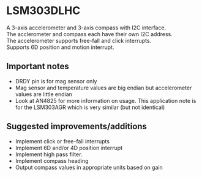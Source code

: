 # LSM303DLHC
A 3-axis accelerometer and 3-axis compass with I2C interface.  
The acclerometer and compass each have their own I2C address.  
The accelerometer supports free-fall and click interrupts.  
Supports 6D position and motion interrupt.   

## Important notes
* DRDY pin is for mag sensor only
* Mag sensor and temperature values are big endian but accelerometer values are little endian
* Look at AN4825 for more information on usage.  This application note is for the LSM303AGR which is very similar (but not identical)

## Suggested improvements/additions
* Implement click or free-fall interrupts
* Implement 6D and/or 4D position interrupt
* Implement high pass filter.
* Implement compass heading
* Output compass values in appropriate units based on gain 